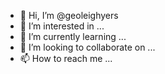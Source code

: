 - 👋 Hi, I’m @geoleighyers
- 👀 I’m interested in ...
- 🌱 I’m currently learning ...
- 💞️ I’m looking to collaborate on ...
- 📫 How to reach me ...

<!---
geoleighyers/geoleighyers is a ✨ special ✨ repository because its `README.md` (this file) appears on your GitHub profile.
You can click the Preview link to take a look at your changes.
--->
